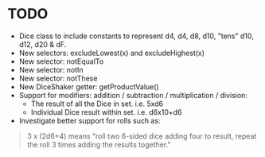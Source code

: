 # TODO

- Dice class to include constants to represent d4, d4, d8, d10, "tens" d10, d12, d20 & dF.
- New selectors: excludeLowest(x) and excludeHighest(x)
- New selector: notEqualTo
- New selector: notIn
- New selector: notThese
- New DiceShaker getter: getProductValue()
- Support for modifiers: addition / subtraction / multiplication / division:
  - The result of all the Dice in set. i.e. 5xd6
  - Individual Dice result within set. i.e. d6x10+d6
- Investigate better support for rolls such as: 
> 3 x (2d6+4) means "roll two 6-sided dice adding four to result, repeat the roll 3 times adding the results together."